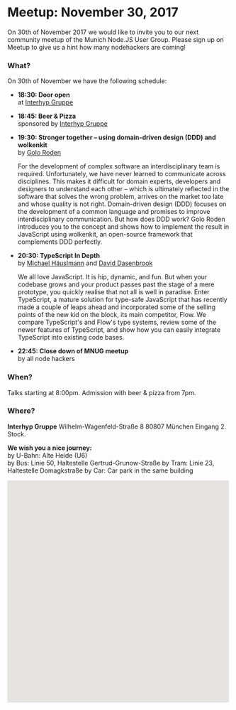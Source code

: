 # Meetup: November 30, 2017

On 30th of November 2017 we would like to invite you to our next community meetup of the Munich Node.JS User Group. 
Please sign up on Meetup to give us a hint how many nodehackers are coming!

### What?

On 30th of November we have the following schedule:

*   **18:30: Door open**  
    at [Interhyp Gruppe](https://www.interhyp-gruppe.de/)
    
*   **18:45: Beer & Pizza**  
    sponsored by [Interhyp Gruppe](https://www.interhyp-gruppe.de/)
    
*   **19:30: Stronger together – using domain-driven design (DDD) and wolkenkit**  
    by [Golo Roden](/speakers.html#golor)
  
    For the development of complex software an interdisciplinary team is
    required. Unfortunately, we have never learned to communicate across
    disciplines. This makes it difficult for domain experts, developers and
    designers to understand each other – which is ultimately reflected in the
    software that solves the wrong problem, arrives on the market too late and
    whose quality is not right. Domain-driven design (DDD) focuses on the
    development of a common language and promises to improve interdisciplinary
    communication. But how does DDD work? Golo Roden introduces you to the concept
    and shows how to implement the result in JavaScript using wolkenkit, an
    open-source framework that complements DDD perfectly.

*   **20:30: TypeScript In Depth**  
    by [Michael H&auml;uslmann](/speakers.html#michaelh) and [David Dasenbrook](/speakers.html#davidd)
  
    We all love JavaScript. It is hip, dynamic, and fun. But when your
    codebase grows and your product passes past the stage of a mere
    prototype, you quickly realise that not all is well in paradise. Enter
    TypeScript, a mature solution for type-safe JavaScript that has recently
    made a couple of leaps ahead and incorporated some of the selling points
    of the new kid on the block, its main competitor, Flow. We compare
    TypeScript's and Flow's type systems, review some of the newer features
    of TypeScript, and show how you can easily integrate TypeScript into
    existing code bases.
  
*   **22:45: Close down of MNUG meetup**  
    by all node hackers
  
### When?
 
Talks starting at 8:00pm. Admission with beer & pizza from 7pm.
 
### Where?

**Interhyp Gruppe**
Wilhelm-Wagenfeld-Straße 8
80807 München
Eingang 2. Stock.

**We wish you a nice journey:**  
by U-Bahn: Alte Heide (U6)  
by Bus: Linie 50, Haltestelle Gertrud-Grunow-Straße
by Tram: Linie 23, Haltestelle Domagkstraße
by Car: Car park in the same building

<div id="map" class="map" data-locationtext="Interhyp Gruppe<br/>Wilhelm-Wagenfeld-Straße 8<br/>80807 München" data-locationlatlng="48.1828625,11.5906645,17z" style="width: 500px; height:500px; position: relative; background-color: rgb(229, 227, 223);">
</div>
